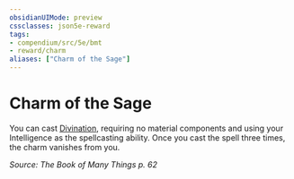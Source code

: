 ```yaml
---
obsidianUIMode: preview
cssclasses: json5e-reward
tags:
- compendium/src/5e/bmt
- reward/charm
aliases: ["Charm of the Sage"]
---
```

# Charm of the Sage

You can cast [Divination](z_compendium/spells/divination.md), requiring no material components and using your Intelligence as the spellcasting ability. Once you cast the spell three times, the charm vanishes from you.

*Source: The Book of Many Things p. 62*